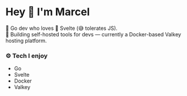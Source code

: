 # Hey 👋 I'm Marcel

🦦 Go dev who loves 🧡 Svelte (😅 tolerates JS).  
🐳 Building self-hosted tools for devs — currently a Docker-based Valkey hosting platform.  

### ⚙️ Tech I enjoy
- Go  
- Svelte  
- Docker  
- Valkey
